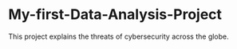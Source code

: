 # My-first-Data-Analysis-Project
This project explains the threats of cybersecurity across the globe.
